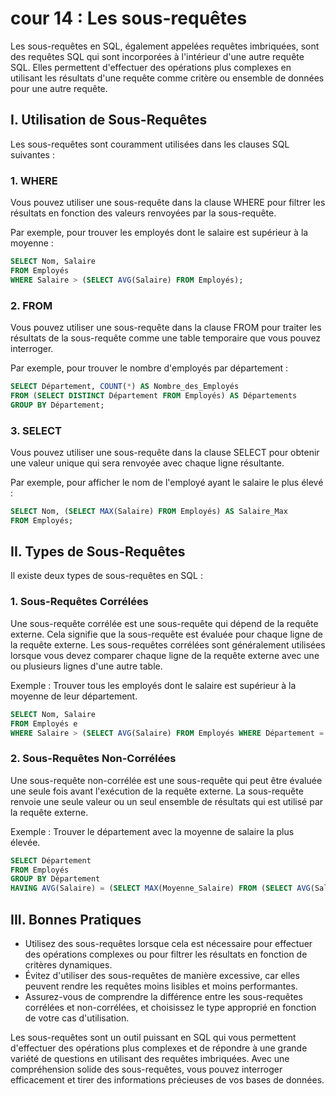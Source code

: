 # cour 14 : Les sous-requêtes

Les sous-requêtes en SQL, également appelées requêtes imbriquées, sont des requêtes SQL qui sont incorporées à l'intérieur d'une autre requête SQL. Elles permettent d'effectuer des opérations plus complexes en utilisant les résultats d'une requête comme critère ou ensemble de données pour une autre requête. 

## I. Utilisation de Sous-Requêtes

Les sous-requêtes sont couramment utilisées dans les clauses SQL suivantes :

### 1. WHERE

Vous pouvez utiliser une sous-requête dans la clause WHERE pour filtrer les résultats en fonction des valeurs renvoyées par la sous-requête. 

Par exemple, pour trouver les employés dont le salaire est supérieur à la moyenne :

```sql
SELECT Nom, Salaire
FROM Employés
WHERE Salaire > (SELECT AVG(Salaire) FROM Employés);
```

### 2. FROM

Vous pouvez utiliser une sous-requête dans la clause FROM pour traiter les résultats de la sous-requête comme une table temporaire que vous pouvez interroger. 

Par exemple, pour trouver le nombre d'employés par département :

```sql
SELECT Département, COUNT(*) AS Nombre_des_Employés
FROM (SELECT DISTINCT Département FROM Employés) AS Départements
GROUP BY Département;
```

### 3. SELECT

Vous pouvez utiliser une sous-requête dans la clause SELECT pour obtenir une valeur unique qui sera renvoyée avec chaque ligne résultante. 

Par exemple, pour afficher le nom de l'employé ayant le salaire le plus élevé :

```sql
SELECT Nom, (SELECT MAX(Salaire) FROM Employés) AS Salaire_Max
FROM Employés;
```

## II. Types de Sous-Requêtes

Il existe deux types de sous-requêtes en SQL :

### 1. Sous-Requêtes Corrélées

Une sous-requête corrélée est une sous-requête qui dépend de la requête externe. Cela signifie que la sous-requête est évaluée pour chaque ligne de la requête externe. Les sous-requêtes corrélées sont généralement utilisées lorsque vous devez comparer chaque ligne de la requête externe avec une ou plusieurs lignes d'une autre table.

Exemple : Trouver tous les employés dont le salaire est supérieur à la moyenne de leur département.

```sql
SELECT Nom, Salaire
FROM Employés e
WHERE Salaire > (SELECT AVG(Salaire) FROM Employés WHERE Département = e.Département);
```

### 2. Sous-Requêtes Non-Corrélées

Une sous-requête non-corrélée est une sous-requête qui peut être évaluée une seule fois avant l'exécution de la requête externe. La sous-requête renvoie une seule valeur ou un seul ensemble de résultats qui est utilisé par la requête externe.

Exemple : Trouver le département avec la moyenne de salaire la plus élevée.

```sql
SELECT Département
FROM Employés
GROUP BY Département
HAVING AVG(Salaire) = (SELECT MAX(Moyenne_Salaire) FROM (SELECT AVG(Salaire) AS Moyenne_Salaire FROM Employés) AS Moyennes);
```

## III. Bonnes Pratiques

- Utilisez des sous-requêtes lorsque cela est nécessaire pour effectuer des opérations complexes ou pour filtrer les résultats en fonction de critères dynamiques.
- Évitez d'utiliser des sous-requêtes de manière excessive, car elles peuvent rendre les requêtes moins lisibles et moins performantes.
- Assurez-vous de comprendre la différence entre les sous-requêtes corrélées et non-corrélées, et choisissez le type approprié en fonction de votre cas d'utilisation.

Les sous-requêtes sont un outil puissant en SQL qui vous permettent d'effectuer des opérations plus complexes et de répondre à une grande variété de questions en utilisant des requêtes imbriquées. Avec une compréhension solide des sous-requêtes, vous pouvez interroger efficacement et tirer des informations précieuses de vos bases de données.
